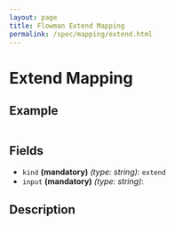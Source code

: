 ```yaml
---
layout: page
title: Flowman Extend Mapping
permalink: /spec/mapping/extend.html
---
```

# Extend Mapping

## Example
```
```

## Fields
* `kind` **(mandatory)** *(type: string)*: `extend`
* `input` **(mandatory)** *(type: string)*:


## Description
